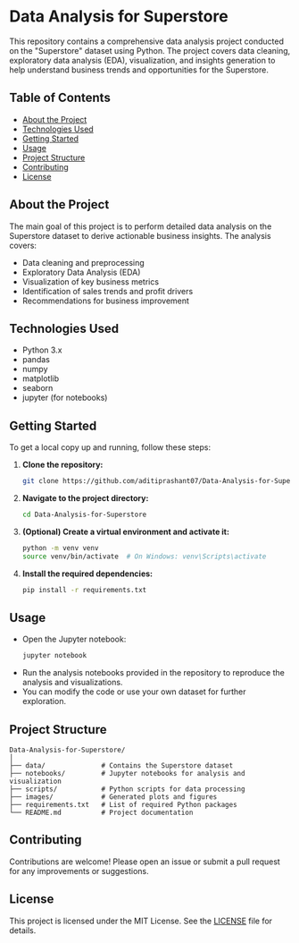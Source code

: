 # Data Analysis for Superstore

This repository contains a comprehensive data analysis project conducted on the "Superstore" dataset using Python. The project covers data cleaning, exploratory data analysis (EDA), visualization, and insights generation to help understand business trends and opportunities for the Superstore.

## Table of Contents

- [About the Project](#about-the-project)
- [Technologies Used](#technologies-used)
- [Getting Started](#getting-started)
- [Usage](#usage)
- [Project Structure](#project-structure)
- [Contributing](#contributing)
- [License](#license)

## About the Project

The main goal of this project is to perform detailed data analysis on the Superstore dataset to derive actionable business insights. The analysis covers:

- Data cleaning and preprocessing
- Exploratory Data Analysis (EDA)
- Visualization of key business metrics
- Identification of sales trends and profit drivers
- Recommendations for business improvement

## Technologies Used

- Python 3.x
- pandas
- numpy
- matplotlib
- seaborn
- jupyter (for notebooks)

## Getting Started

To get a local copy up and running, follow these steps:

1. **Clone the repository:**
   ```bash
   git clone https://github.com/aditiprashant07/Data-Analysis-for-Superstore.git
   ```
2. **Navigate to the project directory:**
   ```bash
   cd Data-Analysis-for-Superstore
   ```
3. **(Optional) Create a virtual environment and activate it:**
   ```bash
   python -m venv venv
   source venv/bin/activate  # On Windows: venv\Scripts\activate
   ```
4. **Install the required dependencies:**
   ```bash
   pip install -r requirements.txt
   ```

## Usage

- Open the Jupyter notebook:
  ```bash
  jupyter notebook
  ```
- Run the analysis notebooks provided in the repository to reproduce the analysis and visualizations.
- You can modify the code or use your own dataset for further exploration.

## Project Structure

```
Data-Analysis-for-Superstore/
│
├── data/              # Contains the Superstore dataset
├── notebooks/         # Jupyter notebooks for analysis and visualization
├── scripts/           # Python scripts for data processing
├── images/            # Generated plots and figures
├── requirements.txt   # List of required Python packages
└── README.md          # Project documentation
```

## Contributing

Contributions are welcome! Please open an issue or submit a pull request for any improvements or suggestions.

## License

This project is licensed under the MIT License. See the [LICENSE](LICENSE) file for details.
